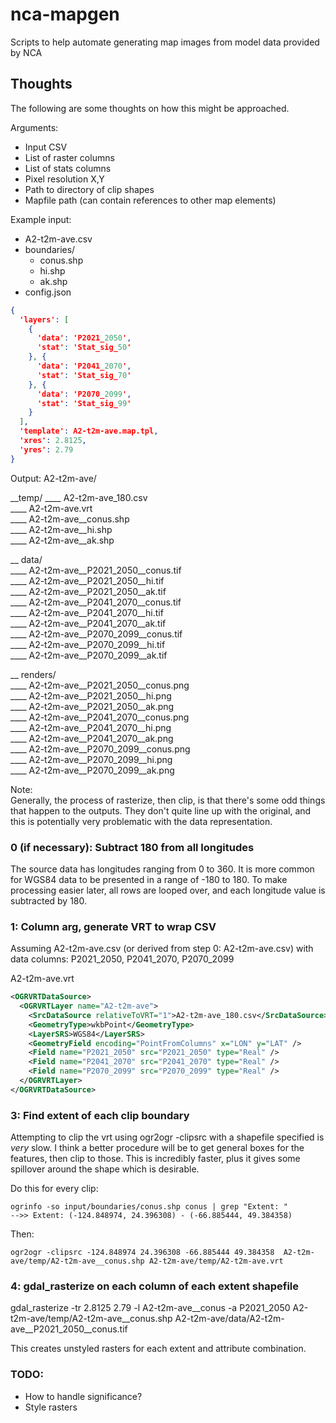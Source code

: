 # nca-mapgen
Scripts to help automate generating map images from model data provided by NCA

## Thoughts
The following are some thoughts on how this might be approached.

Arguments:
- Input CSV
- List of raster columns
- List of stats columns
- Pixel resolution X,Y
- Path to directory of clip shapes
- Mapfile path (can contain references to other map elements)

Example input:
- A2-t2m-ave.csv
- boundaries/  
  - conus.shp
  - hi.shp
  - ak.shp
- config.json
```json
{
  'layers': [
    {
      'data': 'P2021_2050',
      'stat': 'Stat_sig_50'
    }, {
      'data': 'P2041_2070',
      'stat': 'Stat_sig_70'
    }, {
      'data': 'P2070_2099',
      'stat': 'Stat_sig_99'
    }    
  ],
  'template': A2-t2m-ave.map.tpl,
  'xres': 2.8125,
  'yres': 2.79
}
```

Output:
A2-t2m-ave/  

__temp/
____ A2-t2m-ave_180.csv  
____ A2-t2m-ave.vrt  
____ A2-t2m-ave__conus.shp  
____ A2-t2m-ave__hi.shp  
____ A2-t2m-ave__ak.shp  

__ data/  
____ A2-t2m-ave__P2021_2050__conus.tif  
____ A2-t2m-ave__P2021_2050__hi.tif  
____ A2-t2m-ave__P2021_2050__ak.tif  
____ A2-t2m-ave__P2041_2070__conus.tif  
____ A2-t2m-ave__P2041_2070__hi.tif  
____ A2-t2m-ave__P2041_2070__ak.tif  
____ A2-t2m-ave__P2070_2099__conus.tif  
____ A2-t2m-ave__P2070_2099__hi.tif  
____ A2-t2m-ave__P2070_2099__ak.tif  

__ renders/  
____ A2-t2m-ave__P2021_2050__conus.png  
____ A2-t2m-ave__P2021_2050__hi.png  
____ A2-t2m-ave__P2021_2050__ak.png  
____ A2-t2m-ave__P2041_2070__conus.png  
____ A2-t2m-ave__P2041_2070__hi.png  
____ A2-t2m-ave__P2041_2070__ak.png  
____ A2-t2m-ave__P2070_2099__conus.png  
____ A2-t2m-ave__P2070_2099__hi.png  
____ A2-t2m-ave__P2070_2099__ak.png  

Note:  
Generally, the process of rasterize, then clip, is that there's some odd things that happen to the outputs. They don't quite line up with the original, and this is potentially very problematic with the data representation.

### 0 (if necessary): Subtract 180 from all longitudes
The source data has longitudes ranging from 0 to 360. It is more common for WGS84 data to be presented in a range of -180 to 180. To make processing easier later, all rows are looped over, and each longitude value is subtracted by 180.

### 1: Column arg, generate VRT to wrap CSV
Assuming A2-t2m-ave.csv (or derived from step 0: A2-t2m-ave.csv) with data columns: P2021_2050, P2041_2070, P2070_2099

A2-t2m-ave.vrt
```xml
<OGRVRTDataSource>
  <OGRVRTLayer name="A2-t2m-ave">
    <SrcDataSource relativeToVRT="1">A2-t2m-ave_180.csv</SrcDataSource>
    <GeometryType>wkbPoint</GeometryType>
    <LayerSRS>WGS84</LayerSRS>
    <GeometryField encoding="PointFromColumns" x="LON" y="LAT" />
    <Field name="P2021_2050" src="P2021_2050" type="Real" />
    <Field name="P2041_2070" src="P2041_2070" type="Real" />
    <Field name="P2070_2099" src="P2070_2099" type="Real" />
  </OGRVRTLayer>
</OGRVRTDataSource>
```

### 3: Find extent of each clip boundary
Attempting to clip the vrt using ogr2ogr -clipsrc with a shapefile specified is _very_ slow. I think a better procedure will be to get general boxes for the features, then clip to those. This is incredibly faster, plus it gives some spillover around the shape which is desirable.

Do this for every clip:
```
ogrinfo -so input/boundaries/conus.shp conus | grep "Extent: "
-->> Extent: (-124.848974, 24.396308) - (-66.885444, 49.384358)
```

Then:
```
ogr2ogr -clipsrc -124.848974 24.396308 -66.885444 49.384358  A2-t2m-ave/temp/A2-t2m-ave__conus.shp A2-t2m-ave/temp/A2-t2m-ave.vrt
```

### 4: gdal_rasterize on each column of each extent shapefile
gdal_rasterize -tr 2.8125 2.79 -l A2-t2m-ave__conus -a P2021_2050 A2-t2m-ave/temp/A2-t2m-ave__conus.shp A2-t2m-ave/data/A2-t2m-ave__P2021_2050__conus.tif

This creates unstyled rasters for each extent and attribute combination.

### TODO:
- How to handle significance?
- Style rasters